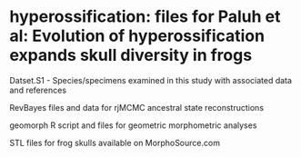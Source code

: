 # hyperossification: files for Paluh et al: Evolution of hyperossification expands skull diversity in frogs

Datset.S1 - Species/specimens examined in this study with associated data and references

RevBayes files and data for rjMCMC ancestral state reconstructions

geomorph R script and files for geometric morphometric analyses 

STL files for frog skulls available on MorphoSource.com
